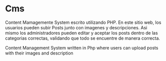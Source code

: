 # Cms

Content Mamagemente System escrito utilizando PHP. En este sitio web, los usuarios pueden subir Posts junto con imagenes y descripciones.
Asi mismo los administradores pueden editar y aceptar los posts dentro de las categorias correctas, validando que todo se encuentre de manera correcta.

Content Management System written in Php where users can upload posts with their images and description
